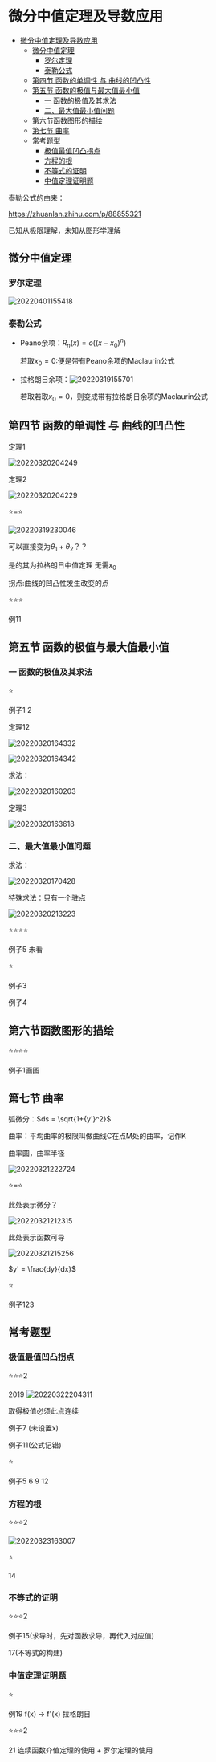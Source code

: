 # 微分中值定理及导数应用

- [微分中值定理及导数应用](#微分中值定理及导数应用)
  - [微分中值定理](#微分中值定理)
    - [罗尔定理](#罗尔定理)
    - [泰勒公式](#泰勒公式)
  - [第四节 函数的单调性 与 曲线的凹凸性](#第四节-函数的单调性-与-曲线的凹凸性)
  - [第五节 函数的极值与最大值最小值](#第五节-函数的极值与最大值最小值)
    - [一 函数的极值及其求法](#一-函数的极值及其求法)
    - [二、最大值最小值问题](#二最大值最小值问题)
  - [第六节函数图形的描绘](#第六节函数图形的描绘)
  - [第七节 曲率](#第七节-曲率)
  - [常考题型](#常考题型)
    - [极值最值凹凸拐点](#极值最值凹凸拐点)
    - [方程的根](#方程的根)
    - [不等式的证明](#不等式的证明)
    - [中值定理证明题](#中值定理证明题)

泰勒公式的由来：

<https://zhuanlan.zhihu.com/p/88855321>

已知从极限理解，未知从图形学理解

## 微分中值定理

### 罗尔定理

![20220401155418](https://raw.githubusercontent.com/Logible/Image/main/note_image/20220401155418.png)

### 泰勒公式

- Peano余项：$R_n(x) = o((x-x_0)^n)$

    若取$x_0 = 0$:便是带有Peano余项的Maclaurin公式

- 拉格朗日余项：![20220319155701](https://raw.githubusercontent.com/Logible/Image/main/note_image/20220319155701.png)

    若取若取$x_0 = 0$，则变成带有拉格朗日余项的Maclaurin公式

## 第四节 函数的单调性 与 曲线的凹凸性

定理1

![20220320204249](https://raw.githubusercontent.com/Logible/Image/main/note_image/20220320204249.png)

定理2

![20220320204229](https://raw.githubusercontent.com/Logible/Image/main/note_image/20220320204229.png)

⭐=⭐

![20220319230046](https://raw.githubusercontent.com/Logible/Image/main/note_image/20220319230046.png)

可以直接变为$\theta_1 + \theta_2$？？

是的其为拉格朗日中值定理 无需$x_0$

拐点:曲线的凹凸性发生改变的点

⭐⭐⭐

例11

## 第五节 函数的极值与最大值最小值

### 一 函数的极值及其求法

⭐

例子1 2

定理12

![20220320164332](https://raw.githubusercontent.com/Logible/Image/main/note_image/20220320164332.png)

![20220320164342](https://raw.githubusercontent.com/Logible/Image/main/note_image/20220320164342.png)

求法：

![20220320160203](https://raw.githubusercontent.com/Logible/Image/main/note_image/20220320160203.png)

定理3

![20220320163618](https://raw.githubusercontent.com/Logible/Image/main/note_image/20220320163618.png)

### 二、最大值最小值问题

求法：

![20220320170428](https://raw.githubusercontent.com/Logible/Image/main/note_image/20220320170428.png)

特殊求法：只有一个驻点

![20220320213223](https://raw.githubusercontent.com/Logible/Image/main/note_image/20220320213223.png)

⭐⭐⭐⭐

例子5 未看

⭐

例子3

例子4

## 第六节函数图形的描绘

⭐⭐⭐⭐

例子1画图

## 第七节 曲率

弧微分：$ds = \sqrt{1+{y'}^2}$

曲率：平均曲率的极限叫做曲线C在点M处的曲率，记作K

曲率圆，曲率半径

![20220321222724](https://raw.githubusercontent.com/Logible/Image/main/note_image/20220321222724.png)

⭐=⭐

此处表示微分？

![20220321212315](https://raw.githubusercontent.com/Logible/Image/main/note_image/20220321212315.png)

此处表示函数可导

![20220321215256](https://raw.githubusercontent.com/Logible/Image/main/note_image/20220321215256.png)

$y' = \frac{dy}{dx}$

⭐

例子123

## 常考题型

### 极值最值凹凸拐点

⭐⭐⭐2

2019 ![20220322204311](https://raw.githubusercontent.com/Logible/Image/main/note_image/20220322204311.png)

取得极值必须此点连续

例子7 (未设置x)

例子11(公式记错)

⭐

例子5 6 9 12

### 方程的根

⭐⭐⭐2

![20220323163007](https://raw.githubusercontent.com/Logible/Image/main/note_image/20220323163007.png)

⭐

14

### 不等式的证明

⭐⭐⭐2

例子15(求导时，先对函数求导，再代入对应值)

17(不等式的构建)

### 中值定理证明题

⭐

例19 f(x) -> f'(x) 拉格朗日

⭐⭐⭐2

21 连续函数介值定理的使用 + 罗尔定理的使用
